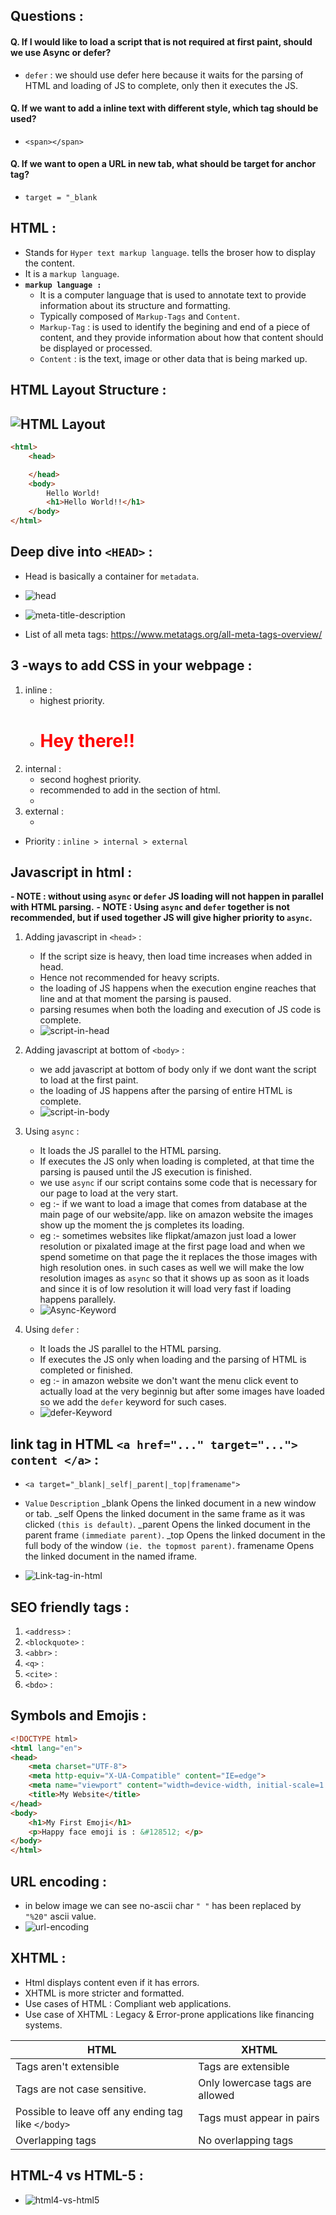 ## Questions :
#### Q. If I would like to load a script that is not required at first paint, should we use Async or defer?
- `defer` : we should use defer here because it waits for the parsing of HTML and loading of JS to complete, only then it executes the JS.
 
#### Q. If we want to add a inline text with different style, which tag should be used?
- `<span></span>`

#### Q. If we want to open a URL in new tab, what should be target for anchor tag?
- `target = "_blank`

## HTML :
- Stands for `Hyper text markup language`. tells the broser how to display the content.
- It is a `markup language`.
- **`markup language : `** 
    - It is a computer language that is used to annotate text to provide information about its structure and formatting.
    - Typically composed of `Markup-Tags` and `Content`.
    - `Markup-Tag` : is used to identify the begining and end of a piece of content, and they provide information about how that content should be displayed or processed.
    - `Content` : is the text, image or other data that is being marked up.

## HTML Layout Structure :
![HTML Layout](../images/html-structure.png)
- 
``` HTML
<html>
    <head>

    </head>
    <body>
        Hello World!
        <h1>Hello World!!</h1>
    </body>
</html>
```

## Deep dive into `<HEAD>` :
- Head is basically a container for `metadata`.

- ![head](../images/head.png)

- ![meta-title-description](../images/title-description.png)

- List of all meta tags: https://www.metatags.org/all-meta-tags-overview/

## 3 -ways to add CSS in your webpage :
1. inline : 
    - highest priority.
    - <h1 style="color: red">Hey there!!</h1>
2. internal : 
    - second hoghest priority.
    - recommended to add in the <head></head> section of html. 
    - <style>
        color: red;
      </style>
3. external : 
    -  <link rel="stylesheet" type="text/css" href="style.css">
- Priority : `inline > internal > external`

## Javascript in html :
**- NOTE : without using `async` or `defer` JS loading will not happen in parallel with HTML parsing.**
**- NOTE : Using `async` and `defer` together is not recommended, but if used together JS will give higher priority to `async`.**
1. Adding javascript in `<head>` :
    - If the script size is heavy, then load time increases when added in head. 
    - Hence not recommended for heavy scripts.
    - the loading of JS happens when the execution engine reaches that line and at that moment the parsing is paused.
    - parsing resumes when both the loading and execution of JS code is complete.
    - ![script-in-head](../images/script-in-head.png)

2. Adding javascript at bottom of `<body>` :
    - we add javascript at bottom of body only if we dont want the script to load at the first paint.
    - the loading of JS happens after the parsing of entire HTML is complete.
    - ![script-in-body](../images/script-in-body.png)

3. Using `async` :
    - It loads the JS parallel to the HTML parsing.
    - If executes the JS only when loading is completed, at that time the parsing is paused until the JS execution is finished.
    - we use `async` if our script contains some code that is necessary for our page to load at the very start.
    - eg :- if we want to load a image that comes from database at the main page of our website/app. like on amazon website the images show up the moment the js completes its loading.
    - eg :- sometimes websites like flipkat/amazon  just load a lower resolution or pixalated image at the first page load and when we spend sometime on that page the it replaces the those images with high resolution ones. in such cases as well we will make the low resolution images as `async` so that it shows up as soon as it loads and since it is of low resolution it will load very fast if loading happens parallely.
    - ![Async-Keyword](../images/async.png)

4. Using `defer` :
    - It loads the JS parallel to the HTML parsing.
    - If executes the JS only when loading and the parsing of HTML is completed or finished.
    - eg :- in amazon website we don't want the menu click event to actually load at the very beginnig but after some images have loaded so we add the `defer` keyword for such cases.
    - ![defer-Keyword](../images/defer.png)

## link tag in HTML `<a href="..." target="..."> content </a>` :
- `<a target="_blank|_self|_parent|_top|framename">`
-   `Value`	    `Description`
    _blank	    Opens the linked document in a new window or tab.
    _self	    Opens the linked document in the same frame as it was clicked `(this is default)`.
    _parent	    Opens the linked document in the parent frame `(immediate parent)`.
    _top	    Opens the linked document in the full body of the window `(ie. the topmost parent)`.
    framename	Opens the linked document in the named iframe.

- ![Link-tag-in-html](../images/link-tag.png)

## SEO friendly tags :
1. `<address>` :
2. `<blockquote>` :
3. `<abbr>` :
4. `<q>` :
5. `<cite>` :
6. `<bdo>` :

## Symbols and Emojis :

``` html
<!DOCTYPE html>
<html lang="en">
<head>
    <meta charset="UTF-8">
    <meta http-equiv="X-UA-Compatible" content="IE=edge">
    <meta name="viewport" content="width=device-width, initial-scale=1.0">
    <title>My Website</title>
</head>
<body>
    <h1>My First Emoji</h1>
    <p>Happy face emoji is : &#128512; </p>
</body>
</html>
```

## URL encoding  :
- in below image we can see no-ascii char `" "` has been replaced by `"%20"` ascii value.
- ![url-encoding](../images/url-encoding.png)

## XHTML :
- Html displays content even if it has errors.
- XHTML is more stricter and formatted.
- Use cases of HTML : Compliant web applications.
- Use case of XHTML : Legacy & Error-prone applications like financing systems.

| HTML | XHTML |
|---|---|
| Tags aren't extensible | Tags are extensible  |
| Tags are not case sensitive. | Only lowercase tags are allowed  | 
| Possible to leave off any ending tag like `</body>`  | Tags must appear in pairs  |
| Overlapping tags | No overlapping tags |

## HTML-4 vs HTML-5 :
- ![html4-vs-html5](../images/html4-vs-html5.png)